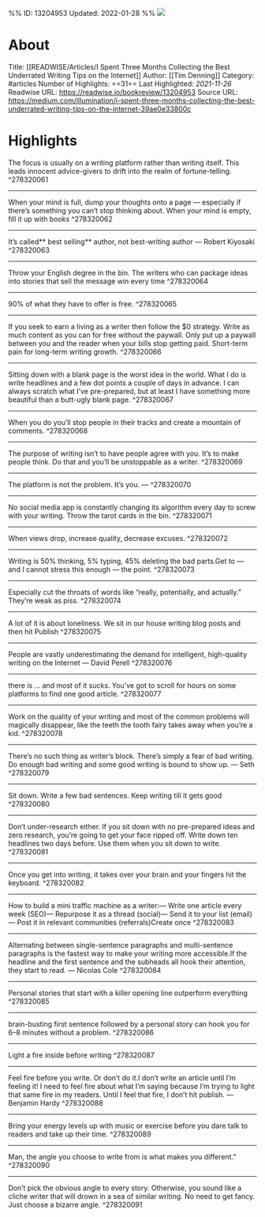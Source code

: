 %%
ID: 13204953
Updated: 2022-01-28
%%
![](https://readwise-assets.s3.amazonaws.com/static/images/article3.5c705a01b476.png)

# About
Title: [[READWISE/Articles/I Spent Three Months Collecting the Best Underrated Writing Tips on the Internet]]
Author: [[Tim Denning]]
Category: #articles
Number of Highlights: ==31==
Last Highlighted: *2021-11-26*
Readwise URL: https://readwise.io/bookreview/13204953
Source URL: https://medium.com/illumination/i-spent-three-months-collecting-the-best-underrated-writing-tips-on-the-internet-39ae0e33800c


# Highlights 
The focus is usually on a writing platform rather than writing itself. This leads innocent advice-givers to drift into the realm of fortune-telling.  ^278320061

---

When your mind is full, dump your thoughts onto a page — especially if there’s something you can’t stop thinking about. When your mind is empty, fill it up with books  ^278320062

---

It’s called** best selling** author, not best-writing author — Robert Kiyosaki  ^278320063

---

Throw your English degree in the bin. The writers who can package ideas into stories that sell the message win every time  ^278320064

---

90% of what they have to offer is free.  ^278320065

---

If you seek to earn a living as a writer then follow the $0 strategy. Write as much content as you can for free without the paywall. Only put up a paywall between you and the reader when your bills stop getting paid. Short-term pain for long-term writing growth.  ^278320066

---

Sitting down with a blank page is the worst idea in the world. What I do is write headlines and a few dot points a couple of days in advance. I can always scratch what I’ve pre-prepared, but at least I have something more beautiful than a butt-ugly blank page.  ^278320067

---

When you do you’ll stop people in their tracks and create a mountain of comments.  ^278320068

---

The purpose of writing isn’t to have people agree with you. It’s to make people think. Do that and you’ll be unstoppable as a writer.  ^278320069

---

The platform is not the problem. It’s you. —  ^278320070

---

No social media app is constantly changing its algorithm every day to screw with your writing. Throw the tarot cards in the bin.  ^278320071

---

When views drop, increase quality, decrease excuses.  ^278320072

---

Writing is 50% thinking, 5% typing, 45% deleting the bad parts.Get to — and I cannot stress this enough — the point.  ^278320073

---

Especially cut the throats of words like “really, potentially, and actually.” They’re weak as piss.  ^278320074

---

A lot of it is about loneliness. We sit in our house writing blog posts and then hit Publish  ^278320075

---

People are vastly underestimating the demand for intelligent, high-quality writing on the Internet — David Perell  ^278320076

---

there is … and most of it sucks. You’ve got to scroll for hours on some platforms to find one good article.  ^278320077

---

Work on the quality of your writing and most of the common problems will magically disappear, like the teeth the tooth fairy takes away when you’re a kid.  ^278320078

---

There’s no such thing as writer’s block. There’s simply a fear of bad writing. Do enough bad writing and some good writing is bound to show up. — Seth  ^278320079

---

Sit down. Write a few bad sentences. Keep writing till it gets good  ^278320080

---

Don’t under-research either. If you sit down with no pre-prepared ideas and zero research, you’re going to get your face ripped off. Write down ten headlines two days before. Use them when you sit down to write.  ^278320081

---

Once you get into writing, it takes over your brain and your fingers hit the keyboard.  ^278320082

---

How to build a mini traffic machine as a writer:— Write one article every week (SEO)— Repurpose it as a thread (social)— Send it to your list (email)— Post it in relevant communities (referrals)Create once  ^278320083

---

Alternating between single-sentence paragraphs and multi-sentence paragraphs is the fastest way to make your writing more accessible.If the headline and the first sentence and the subheads all hook their attention, they start to read. — Nicolas Cole  ^278320084

---

Personal stories that start with a killer opening line outperform everything  ^278320085

---

brain-busting first sentence followed by a personal story can hook you for 6–8 minutes without a problem.  ^278320086

---

Light a fire inside before writing  ^278320087

---

Feel fire before you write. Or don’t do it.I don’t write an article until I’m feeling it! I need to feel fire about what I’m saying because I’m trying to light that same fire in my readers. Until I feel that fire, I don’t hit publish. — Benjamin Hardy  ^278320088

---

Bring your energy levels up with music or exercise before you dare talk to readers and take up their time.  ^278320089

---

Man, the angle you choose to write from is what makes you different.”  ^278320090

---

Don’t pick the obvious angle to every story. Otherwise, you sound like a cliche writer that will drown in a sea of similar writing. No need to get fancy. Just choose a bizarre angle.  ^278320091

